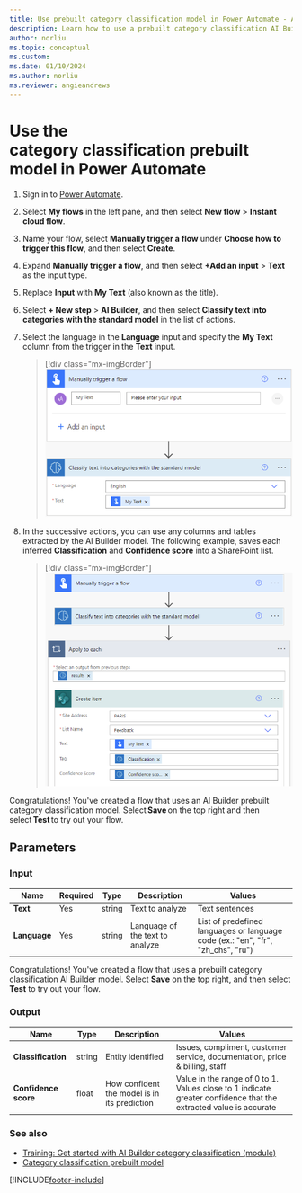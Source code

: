 ```yaml
---
title: Use prebuilt category classification model in Power Automate - AI Builder | Microsoft Docs
description: Learn how to use a prebuilt category classification AI Builder model in Power Automate.
author: norliu
ms.topic: conceptual
ms.custom: 
ms.date: 01/10/2024
ms.author: norliu
ms.reviewer: angieandrews
---
```


# Use the category classification prebuilt model in Power Automate

1. Sign in to [Power Automate](https://flow.microsoft.com/).

1. Select **My flows** in the left pane, and then select **New flow** > **Instant cloud flow**.

1. Name your flow, select **Manually trigger a flow** under **Choose how to trigger this flow**, and then select **Create**.

1. Expand **Manually trigger a flow**, and then select **+Add an input** > **Text** as the input type.

1. Replace  **Input** with **My Text** (also known as the title).

1. Select **+ New step** > **AI Builder**, and then select **Classify text into categories with the standard model** in the list of actions.

1. Select the language in the **Language** input and specify the **My Text** column from the trigger in the **Text** input.

    > [!div class="mx-imgBorder"]
    > ![Select model content.](media/flow-ccp-overview.png "Select model content")

1. In the successive actions, you can use any columns and tables extracted by the AI Builder model. The following example, saves each inferred **Classification** and **Confidence score** into a SharePoint list.

    > [!div class="mx-imgBorder"]
    > ![Category classification prebuilt flow example.](media/flow-ccp-example.png "Category classification prebuilt flow example")

Congratulations! You've created a flow that uses an AI Builder prebuilt category classification model. Select **Save** on the top right and then select **Test** to try out your flow.

## Parameters

### Input
|Name |Required |Type |Description |Values |
|---------|---------|---------|---------|---------|
|**Text** |Yes |string |Text to analyze|Text sentences |
|**Language** |Yes |string |Language of the text to analyze|List of predefined languages or language code (ex.: "en", "fr", "zh_chs", "ru") |

Congratulations! You've created a flow that uses a prebuilt category classification AI Builder model. Select **Save** on the top right, and then select **Test** to try out your flow.

### Output

|Name |Type |Description |Values |
|---------|---------|---------|---------|
|**Classification** |string |Entity identified|Issues, compliment, customer service, documentation, price & billing, staff |
|**Confidence score** |float |How confident the model is in its prediction|Value in the range of 0 to 1. Values close to 1 indicate greater confidence that the extracted value is accurate |

### See also

- [Training: Get started with AI Builder category classification (module)](/training/modules/ai-builder-category-classification/)
- [Category classification prebuilt model](prebuilt-category-classification.md)

[!INCLUDE[footer-include](includes/footer-banner.md)]
